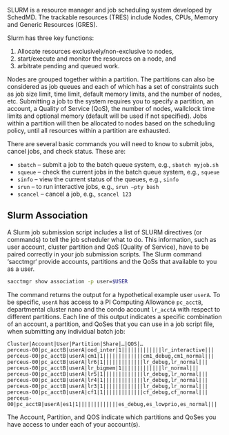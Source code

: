 SLURM is a resource manager and job scheduling system developed by SchedMD. The trackable resources (TRES)   include Nodes, CPUs, Memory and  Generic Resources (GRES). 

Slurm has three key functions: 

1. Allocate resources exclusively/non-exclusive to nodes, 
2. start/execute and monitor the resources on a node, and 
3. arbitrate pending and queued work.  

Nodes are grouped together within a partition.  The partitions can also be considered   as job queues and each of which has a set of constraints such as job size limit, time limit, default memory limits,   and the number of nodes, etc. Submitting a job to the system requires you to specify a partition, an account, a   Quality of Service (QoS), the number of nodes, wallclock time limits and optional memory (default will be used if   not specified). Jobs within a partition will then be allocated to nodes based on the scheduling policy, until all   resources within a partition are exhausted.

There are several basic commands you will need to know to submit jobs, cancel jobs, and check status. These are:

* `sbatch` – submit a job to the batch queue system, e.g., `sbatch myjob.sh`
* `squeue` – check the current jobs in the batch queue system, e.g., `squeue`
* `sinfo` – view the current status of the queues, e.g., `sinfo`
* `srun` – to run interactive jobs, e.g., `srun –pty bash`
* `scancel` – cancel a job, e.g., `scancel 123`

## Slurm Association

A Slurm job submission script includes a list of SLURM directives (or commands) to tell the job scheduler what to do.  This information, such as user account, cluster partition and QoS (Quality of Service), have to be paired correctly in your job submission scripts. The Slurm command ‘sacctmgr‘ provide accounts, partitions and the QoSs that available to you as a user.
```bash
sacctmgr show association -p user=$USER
```

The command returns the output for a hypothetical example user `userA`. To be specific, `userA` has access to a PI Computing Allowance `pc_acctB`, departmental cluster nano and the condo account `lr_acctA` with respect to different partitions. Each line of this output indicates a specific combination of an account, a partition, and QoSes that you can use in a job script file, when submitting any individual batch job:

```
Cluster|Account|User|Partition|Share|…|QOS|…
perceus-00|pc_acctB|userA|ood_inter|1|||||||||||||lr_interactive|||
perceus-00|pc_acctB|userA|cm1|1|||||||||||||cm1_debug,cm1_normal|||
perceus-00|pc_acctB|userA|lr6|1|||||||||||||lr_debug,lr_normal|||
perceus-00|pc_acctB|userA|lr_bigmem|1|||||||||||||lr_normal|||
perceus-00|pc_acctB|userA|lr5|1|||||||||||||lr_debug,lr_normal|||
perceus-00|pc_acctB|userA|lr4|1|||||||||||||lr_debug,lr_normal|||
perceus-00|pc_acctB|userA|lr3|1|||||||||||||lr_debug,lr_normal|||
perceus-00|pc_acctB|userA|cf1|1|||||||||||||cf_debug,cf_normal|||
perceus-00|pc_acctB|userA|es1|1|||||||||||||es_debug,es_lowprio,es_normal|||
```

The Account, Partition, and QOS indicate which partitions and QoSes you have access to under each of your account(s).